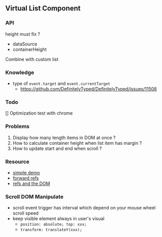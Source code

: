 ## Virtual List Component

### API

height must fix ?

* dataSource
* containerHeight

Combine with custom list

### Knowledge

* type of `event.target` and `event.currentTarget`
  * https://github.com/DefinitelyTyped/DefinitelyTyped/issues/11508

### Todo

[] Optimization test with chrome

### Problems

1. Display how many length items in DOM at once ?
2. How to calculate container height when list item has margin ?
3. How to update start and end when scroll ?

### Resource

* [simple demo](https://jsfiddle.net/97evysno/)
* [forward refs](https://reactjs.org/docs/forwarding-refs.html)
* [refs and the DOM](https://reactjs.org/docs/refs-and-the-dom.html)

### Scroll DOM Manipulate

* scroll event trigger has interval which depend on your mouse wheel scroll speed
* keep visible element always in user's visual
  * `position: absolute; top: xxx;`
  * `transform: translateY(xxx);`
